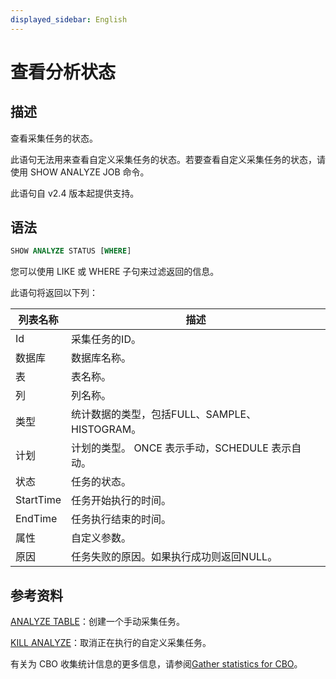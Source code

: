 ```yaml
---
displayed_sidebar: English
---
```


# 查看分析状态

## 描述

查看采集任务的状态。

此语句无法用来查看自定义采集任务的状态。若要查看自定义采集任务的状态，请使用 SHOW ANALYZE JOB 命令。

此语句自 v2.4 版本起提供支持。

## 语法

```SQL
SHOW ANALYZE STATUS [WHERE]
```

您可以使用 LIKE 或 WHERE 子句来过滤返回的信息。

此语句将返回以下列：

|列表名称|描述|
|---|---|
|Id|采集任务的ID。|
|数据库|数据库名称。|
|表|表名称。|
|列|列名称。|
|类型|统计数据的类型，包括FULL、SAMPLE、HISTOGRAM。|
|计划|计划的类型。 ONCE 表示手动，SCHEDULE 表示自动。|
|状态|任务的状态。|
|StartTime|任务开始执行的时间。|
|EndTime|任务执行结束的时间。|
|属性|自定义参数。|
|原因|任务失败的原因。如果执行成功则返回NULL。|

## 参考资料

[ANALYZE TABLE](../data-definition/ANALYZE_TABLE.md)：创建一个手动采集任务。

[KILL ANALYZE](../data-definition/KILL_ANALYZE.md)：取消正在执行的自定义采集任务。

有关为 CBO 收集统计信息的更多信息，请参阅[Gather statistics for CBO](../../../using_starrocks/Cost_based_optimizer.md)。
